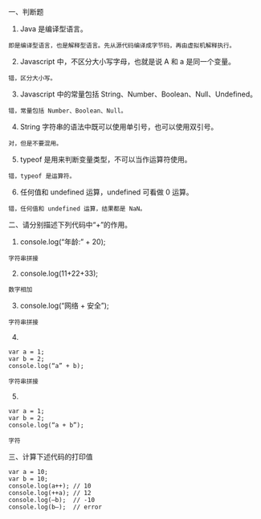 一、判断题

1. Java 是编译型语言。
```
即是编译型语言，也是解释型语言。先从源代码编译成字节码，再由虚拟机解释执行。
```

2. Javascript 中，不区分大小写字母，也就是说 A 和 a 是同一个变量。
```
错，区分大小写。
```

3. Javascript 中的常量包括 String、Number、Boolean、Null、Undefined。
```
错，常量包括 Number、Boolean、Null。
```

4. String 字符串的语法中既可以使用单引号，也可以使用双引号。
```
对，但是不要混用。
```

5. typeof 是用来判断变量类型，不可以当作运算符使用。
```
错，typeof 是运算符。
```

6. 任何值和 undefined 运算，undefined 可看做 0 运算。
```
错，任何值和 undefined 运算，结果都是 NaN。
```

二、请分别描述下列代码中“+”的作用。
1. console.log(“年龄:” + 20); 
```
字符串拼接
```
2. console.log(11+22+33); 
```
数字相加
```
3. console.log(“网络 + 安全”); 
```
字符串拼接
```
4. 
```
var a = 1; 
var b = 2;
console.log(“a” + b); 
```
```
字符串拼接
```
5. 
```
var a = 1;
var b = 2;
console.log(“a + b”);
```
```
字符
```

三、计算下述代码的打印值
```
var a = 10;
var b = 10;
console.log(a++); // 10
console.log(++a); // 12
console.log(–b);  // -10
console.log(b–);  // error
```
